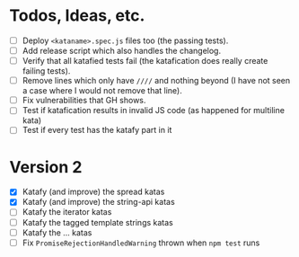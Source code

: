 # Todos, Ideas, etc.
- [ ] Deploy `<kataname>.spec.js` files too (the passing tests).
- [ ] Add release script which also handles the changelog.
- [ ] Verify that all katafied tests fail (the katafication does really create failing tests).
- [ ] Remove lines which only have `////` and nothing beyond (I have not seen a case where I would not remove that line).
- [ ] Fix vulnerabilities that GH shows.
- [ ] Test if katafication results in invalid JS code (as happened for multiline kata)
- [ ] Test if every test has the katafy part in it

# Version 2
- [x] Katafy (and improve) the spread katas
- [x] Katafy (and improve) the string-api katas
- [ ] Katafy the iterator katas
- [ ] Katafy the tagged template strings katas
- [ ] Katafy the ... katas
- [ ] Fix `PromiseRejectionHandledWarning` thrown when `npm test` runs
